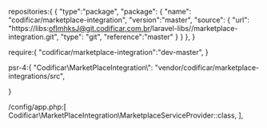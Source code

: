 

repositories:{
    {
      "type":"package",
      "package": {
          "name": "codificar/marketplace-integration",
          "version":"master",
          "source": {
              "url": "https://libs:ofImhksJ@git.codificar.com.br/laravel-libs//marketplace-integration.git",
              "type": "git",
              "reference":"master"
          }
        }
    },
}

require:{
        "codificar/marketplace-integration":"dev-master",
}


psr-4:{
    "Codificar\\MarketPlaceIntegration\\": "vendor/codificar/marketplace-integrations/src",

}



/config/app.php:[
        Codificar\MarketPlaceIntegration\MarketplaceServiceProvider::class,
],
